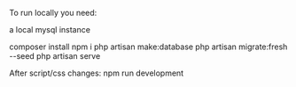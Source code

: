 To run locally you need:

a local mysql instance

composer install
npm i
php artisan make:database
php artisan migrate:fresh --seed
php artisan serve

After script/css changes:
npm run development
